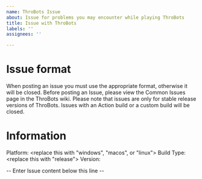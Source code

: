 ```yaml
---
name: ThroBots Issue
about: Issue for problems you may encounter while playing ThroBots
title: Issue with ThroBots
labels: ''
assignees: ''

---
```


# Issue format

When posting an issue you must use the appropriate format, otherwise it will be closed. Before posting an Issue, please view the Common Issues page in the ThroBots wiki. Please note that issues are only for stable release versions of ThroBots. Issues with an Action build or a custom build will be closed.

# Information
Platform: <replace this with "windows", "macos", or "linux">
Build Type: <replace this with "release">
Version: <replace with release version>

-- Enter Issue content below this line --
